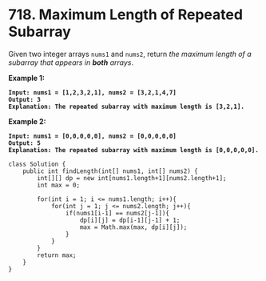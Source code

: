 # 718. Maximum Length of Repeated Subarray

Given two integer arrays `nums1` and `nums2`, return _the maximum length of a subarray that appears in **both** arrays_.

&#x20;

**Example 1:**

<pre><code><strong>Input: nums1 = [1,2,3,2,1], nums2 = [3,2,1,4,7]
</strong><strong>Output: 3
</strong><strong>Explanation: The repeated subarray with maximum length is [3,2,1].
</strong></code></pre>

**Example 2:**

<pre><code><strong>Input: nums1 = [0,0,0,0,0], nums2 = [0,0,0,0,0]
</strong><strong>Output: 5
</strong><strong>Explanation: The repeated subarray with maximum length is [0,0,0,0,0].
</strong></code></pre>

```
class Solution {
    public int findLength(int[] nums1, int[] nums2) {
        int[][] dp = new int[nums1.length+1][nums2.length+1];
        int max = 0;
        
        for(int i = 1; i <= nums1.length; i++){
            for(int j = 1; j <= nums2.length; j++){
                if(nums1[i-1] == nums2[j-1]){
                    dp[i][j] = dp[i-1][j-1] + 1;
                    max = Math.max(max, dp[i][j]);
                }
            }
        }
        return max;
    }
}
```
